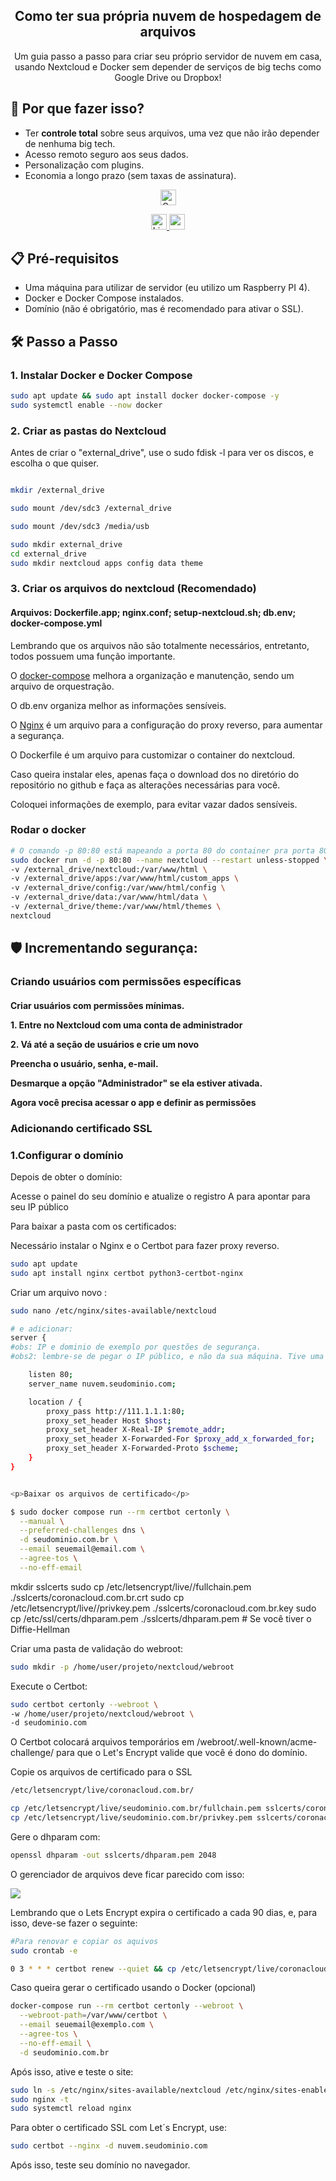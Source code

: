 <p align="center">
<h2 align="center">Como ter sua própria nuvem de hospedagem de arquivos</h3>
<p align="center">
  Um guia passo a passo para criar seu próprio servidor de nuvem em casa, usando Nextcloud e Docker sem depender de serviços de big techs como Google Drive ou Dropbox!
</p>

## 🚀 Por que fazer isso?  
- Ter **controle total** sobre seus arquivos, uma vez que não irão depender de nenhuma big tech.  
- Acesso remoto seguro aos seus dados.  
- Personalização com plugins.
- Economia a longo prazo (sem taxas de assinatura).  

<p align="center">
  <a href="https://github.com/arthurcorona">
    <img alt="Corona" width="25" src="./images/logo_github.png">
  </a>
</p>
<p align="center">

	
   <a href="https://www.linkedin.com/in/arthur-corona-32a155216/">
    <img alt="LinkedIn" width="25" src="https://github.com/Universidade-Livre/imagens/blob/main/png/linkedin.png">
  </a>
	
  <a href="https://www.x.com/iamarthurcorona">
    <img alt="x" width="25" src="./images/logo_x.png">
  </a>
</p>

## 📋 Pré-requisitos  
- Uma máquina para utilizar de servidor (eu utilizo um Raspberry PI 4).  
- Docker e Docker Compose instalados.
- Domínio (não é obrigatório, mas é recomendado para ativar o SSL).  

## 🛠️ Passo a Passo  

### 1. Instalar Docker e Docker Compose  
```bash
sudo apt update && sudo apt install docker docker-compose -y
sudo systemctl enable --now docker
```

### 2. Criar as pastas do Nextcloud
Antes de criar o "external_drive", use o sudo fdisk -l para ver os discos, e escolha o que quiser.

```bash

mkdir /external_drive

sudo mount /dev/sdc3 /external_drive 

sudo mount /dev/sdc3 /media/usb

sudo mkdir external_drive
cd external_drive
sudo mkdir nextcloud apps config data theme 
```
### 3. Criar os arquivos do nextcloud (Recomendado)

#### Arquivos: Dockerfile.app; nginx.conf; setup-nextcloud.sh; db.env; docker-compose.yml 
Lembrando que os arquivos não são totalmente necessários, entretanto, todos possuem uma função importante.</p>
<p>O <a href="https://docs.docker.com/compose/">docker-compose</a> melhora a organização e manutenção, sendo um arquivo de orquestração.</p>
<p>O db.env organiza melhor as informações sensíveis.</p>
<p>O <a href="https://www.f5.com/go/product/welcome-to-nginx">Nginx</a> é um arquivo para a configuração do proxy reverso, para aumentar a segurança.</p>
<p>O Dockerfile é um arquivo para customizar o container do nextcloud.</p>

<p>
Caso queira instalar eles, apenas faça o download dos no diretório do repositório no github e faça as alterações necessárias para você. 
</p>
Coloquei informações de exemplo, para evitar vazar dados sensíveis.
 
### Rodar o docker

```bash
# O comando -p 80:80 está mapeando a porta 80 do container pra porta 80 do pc
sudo docker run -d -p 80:80 --name nextcloud --restart unless-stopped \
-v /external_drive/nextcloud:/var/www/html \
-v /external_drive/apps:/var/www/html/custom_apps \
-v /external_drive/config:/var/www/html/config \
-v /external_drive/data:/var/www/html/data \
-v /external_drive/theme:/var/www/html/themes \
nextcloud
```

## 🛡️ Incrementando segurança: 
### Criando usuários com permissões específicas 
<h4>Criar usuários com permissões mínimas.</p>
<p>1. Entre no Nextcloud com uma conta de administrador</p>
<p>2. Vá até a seção de usuários e crie um novo</p>
<p>Preencha o usuário, senha, e-mail.</p>
<p>Desmarque a opção "Administrador" se ela estiver ativada.</p>
<p>Agora você precisa acessar o app e definir as permissões</p>

### Adicionando certificado SSL
<h3>1.Configurar o domínio</h3>

<p> Depois de obter o domínio:</p>

</p>Acesse o painel do seu domínio e atualize o registro A para apontar para seu IP público</p>



<p>Para baixar a pasta com os certificados:</p>
<p>Necessário instalar o Nginx e o Certbot para fazer proxy reverso.</p>

```bash
sudo apt update
sudo apt install nginx certbot python3-certbot-nginx
```
Criar um arquivo novo :
```bash
sudo nano /etc/nginx/sites-available/nextcloud

# e adicionar: 
server {
#obs: IP e dominio de exemplo por questões de segurança.
#obs2: lembre-se de pegar o IP público, e não da sua máquina. Tive uma boa dor de cabeça por causa de uma "besteira" dessas.

    listen 80;
    server_name nuvem.seudominio.com;

    location / {
        proxy_pass http://111.1.1.1:80;
        proxy_set_header Host $host;
        proxy_set_header X-Real-IP $remote_addr;
        proxy_set_header X-Forwarded-For $proxy_add_x_forwarded_for;
        proxy_set_header X-Forwarded-Proto $scheme;
    }
}

```

```bash

<p>Baixar os arquivos de certificado</p>

$ sudo docker compose run --rm certbot certonly \
  --manual \
  --preferred-challenges dns \
  -d seudominio.com.br \
  --email seuemail@email.com \
  --agree-tos \
  --no-eff-email


```

mkdir sslcerts
sudo cp /etc/letsencrypt/live/<dominio>/fullchain.pem ./sslcerts/coronacloud.com.br.crt
sudo cp /etc/letsencrypt/live/<dominio>/privkey.pem ./sslcerts/coronacloud.com.br.key
sudo cp /etc/ssl/certs/dhparam.pem ./sslcerts/dhparam.pem  # Se você tiver o Diffie-Hellman


Criar uma pasta de validação do webroot:

```bash
sudo mkdir -p /home/user/projeto/nextcloud/webroot
```

Execute o Certbot:

```bash
sudo certbot certonly --webroot \
-w /home/user/projeto/nextcloud/webroot \
-d seudominio.com
```
<p>O Certbot colocará arquivos temporários em /webroot/.well-known/acme-challenge/ para que o Let's Encrypt valide que você é dono do domínio.</p>

<p>Copie os arquivos de certificado para o SSL</p>

```bash
/etc/letsencrypt/live/coronacloud.com.br/

cp /etc/letsencrypt/live/seudominio.com.br/fullchain.pem sslcerts/coronacloud.com.br.crt
cp /etc/letsencrypt/live/seudominio.com.br/privkey.pem sslcerts/coronacloud.com.br.key
```

Gere o dhparam com:

```bash
openssl dhparam -out sslcerts/dhparam.pem 2048
```
<p>O gerenciador de arquivos deve ficar parecido com isso:</p>
<img src="./images/files.png">

<p>Lembrando que o Lets Encrypt expira o certificado a cada 90 dias, e, para isso, deve-se fazer o seguinte:

```bash
#Para renovar e copiar os aquivos
sudo crontab -e

0 3 * * * certbot renew --quiet && cp /etc/letsencrypt/live/coronacloud.com.br/fullchain.pem /home/usuario/projetos/nextcloud/sslcerts/coronacloud.com.br.crt && cp /etc/letsencrypt/live/coronacloud.com.br/privkey.pem /home/usuario/projetos/nextcloud/sslcerts/coronacloud.com.br.key
```

Caso queira gerar o certificado usando o Docker (opcional)



```bash
docker-compose run --rm certbot certonly --webroot \
  --webroot-path=/var/www/certbot \
  --email seuemail@exemplo.com \
  --agree-tos \
  --no-eff-email \
  -d seudominio.com.br
```

Após isso, ative e teste o site:
```bash
sudo ln -s /etc/nginx/sites-available/nextcloud /etc/nginx/sites-enabled/
sudo nginx -t
sudo systemctl reload nginx
```
Para obter o certificado SSL com Let´s Encrypt, use: 
```bash
sudo certbot --nginx -d nuvem.seudominio.com
```
Após isso, teste seu domínio no navegador.


